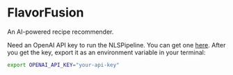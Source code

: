 # FlavorFusion

An AI-powered recipe recommender.

Need an OpenAI API key to run the NLSPipeline. You can get one [here](https://platform.openai.com/).
After you get the key, export it as an environment variable in your terminal:

```bash
export OPENAI_API_KEY="your-api-key"
```
